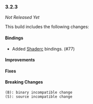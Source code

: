### 3.2.3

_Not Released Yet_

This build includes the following changes:

#### Bindings

- Added [Shaderc](https://github.com/google/shaderc) bindings. (#77)

#### Improvements

#### Fixes

#### Breaking Changes

```
(B): binary incompatible change
(S): source incompatible change
```
